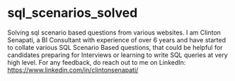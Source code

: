 # sql_scenarios_solved
Solving sql scenario based questions from various websites.
I am Clinton Senapati, a BI Consultant with experience of over 6 years and have started to collate various SQL Scenario Based questions, that could be helpful for candidates preparing for Interviews or learning to write SQL queries at very high level.
For any feedback, do reach out to me on LinkedIn: https://www.linkedin.com/in/clintonsenapati/
